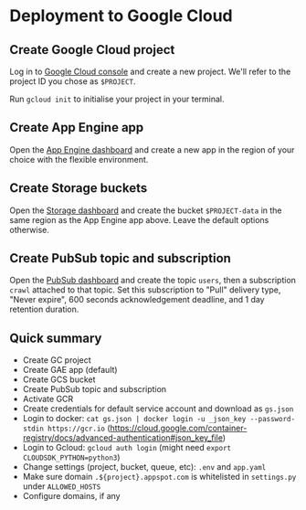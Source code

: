 # Deployment to Google Cloud

## Create Google Cloud project

Log in to [Google Cloud console](https://console.cloud.google.com) and create a
new project. We'll refer to the project ID you chose as `$PROJECT`.

Run `gcloud init` to initialise your project in your terminal.

## Create App Engine app

Open the [App Engine dashboard](https://console.cloud.google.com/appengine) and
create a new app in the region of your choice with the flexible environment.

## Create Storage buckets

Open the [Storage dashboard](https://console.cloud.google.com/storage) and
create the bucket `$PROJECT-data` in the same region as the App Engine app
above. Leave the default options otherwise.

## Create PubSub topic and subscription

Open the [PubSub dashboard](https://console.cloud.google.com/cloudpubsub) and
create the topic `users`, then a subscription `crawl` attached to that topic.
Set this subscription to "Pull" delivery type, "Never expire", 600 seconds
acknowledgement deadline, and 1 day retention duration.

## Quick summary

* Create GC project
* Create GAE app (default)
* Create GCS bucket
* Create PubSub topic and subscription
* Activate GCR
* Create credentials for default service account and download as `gs.json`
* Login to docker: `cat gs.json | docker login -u _json_key --password-stdin https://gcr.io` (https://cloud.google.com/container-registry/docs/advanced-authentication#json_key_file)
* Login to Gcloud: `gcloud auth login` (might need `export CLOUDSDK_PYTHON=python3`)
* Change settings (project, bucket, queue, etc): `.env` and `app.yaml`
* Make sure domain `.${project}.appspot.com` is whitelisted in `settings.py` under `ALLOWED_HOSTS`
* Configure domains, if any